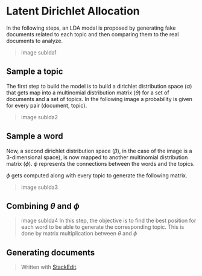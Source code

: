 # Latent Dirichlet Allocation

In the following steps, an LDA modal is proposed by generating fake documents related to each topic and then comparing them to the real documents to analyze.

> image sublda1

## Sample a topic

The first step to build the model is to build a dirichlet distribution space ($\alpha$) that gets map into a multinomial distribution matrix ($\theta$) for a set of documents and a set of topics. In the following image a probability is given for every pair (document, topic).

> image sublda2

## Sample a word

Now, a second dirichlet distribution space ($\beta$), in the case of the image is a 3-dimensional space),  is now mapped to another multinomial distribution matrix ($\phi$). $\phi$ represents the connections between the words and the topics.

$\phi$ gets computed along with every topic to generate the following matrix.

> image sublda3

## Combining $\theta$ and $\phi$

> image sublda4
In this step, the objective is to find the best position for each word to be able to generate the corresponding topic. This is done by matrix multiplication between $\theta$ and $\phi$


## Generating documents


> Written with [StackEdit](https://stackedit.io/).
<!--stackedit_data:
eyJoaXN0b3J5IjpbMTkwNDMwMDc3XX0=
-->